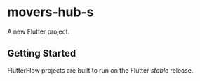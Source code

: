 # movers-hub-s

A new Flutter project.

## Getting Started

FlutterFlow projects are built to run on the Flutter _stable_ release.
